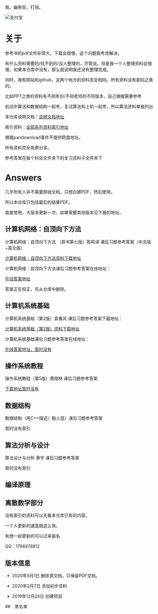 我，幽弥狂，打钱。

<img src="http://cdn.feater.top/%E6%94%AF%E4%BB%98%E5%AE%9D.jpg" alt="支付宝" />

# 关于

参考书的pdf文件非常大，下载会很慢，这个问题我考虑解决。

有什么资料需要的/找不到的/没人整理的，尽管说。但是我一个人整理资料会很慢，如果本仓库中没有，那么就说明我还没有整理完成。

同时，我有网站和github，这两个地方的资料完全相同。所有资料没有密码之类的。

比如PPT之类的资料有不同年份/不同老师的不同版本，自己根据需要参考

初试中算法和数据结构一起考，复试算法和上机一起考，所以算法资料单独列出

本仓库说明文档：<a href="https://feater.top/exam/15/">说明文档地址</a>

索引资料：<a href="https://feater.top/exam/27/">全部系列资料索引地址</a>

根据pandownload事件不提供网盘地址。

所有资料完全免费分享。

参考答案在每个科目文件夹下的复习资料子文件夹下

# Answers

几乎所有人并不需要原始文档，只想白嫖PDF，然后使用。

所以本仓库只包括最后的结果PDF。

直接使用，大版本更新一次，如果需要其他版本见下面的地址。

## 计算机网络：自顶向下方法

计算机网络：自顶向下方法 （原书第七版）陈鸣译 课后习题参考答案（中文版+英文版）

<a href="https://feater.top/exam/29/">计算机网络：自顶向下方法资料下载地址</a>

计算机网络：自顶向下方法课后习题参考答案在线地址：

<a href="https://feater.top/exam/11/">在线答案地址</a>

答案正在校正，先从仓库中删除。

## 计算机系统基础

计算机系统基础（第2版）袁春风 课后习题参考答案下载地址：

<a href="https://feater.top/exam/34/">计算机系统基础（第2版）资料下载地址</a>

计算机系统基础课后习题参考答案在线地址：

<a href="">在线答案地址，暂时没有</a>

## 操作系统教程

操作系统教程（第5版）费翔林 课后习题参考答案

<a href="">下载地址暂时没有</a>

## 数据结构

数据结构（用C++描述）殷人昆）课后习题参考答案

暂时没有索引

## 算法分析与设计

算法设计与分析 黄宇 课后习题参考答案

暂时没有索引

## 编译原理

## 离散数学部分

没有索引的资料可以先看本仓库已有的内容。

一个人更新的速度就这么快。

有想一起更新的可以过来报名

QQ：1768478912

## 版本信息

- 2020年5月1日
  删除源文档，只保留PDF文档。

- 2020年2月7日
  添加初步资料

- 2019年12月24日
  创建项目


##　黑名单

